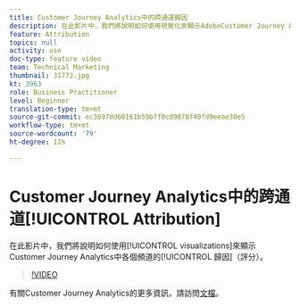 ```yaml
---
title: Customer Journey Analytics中的跨通道歸因
description: 在此影片中，我們將說明如何使用視覺化來顯示AdobeCustomer Journey Analytics中各個通道的歸因（評分）。
feature: Attribution
topics: null
activity: use
doc-type: feature video
team: Technical Marketing
thumbnail: 31772.jpg
kt: 3963
role: Business Practitioner
level: Beginner
translation-type: tm+mt
source-git-commit: ec3697dd60161b59b7f0cd9878f40fd9eeae30e5
workflow-type: tm+mt
source-wordcount: '79'
ht-degree: 11%

---
```



# Customer Journey Analytics中的跨通道[!UICONTROL Attribution]

在此影片中，我們將說明如何使用[!UICONTROL visualizations]來顯示Customer Journey Analytics中各個頻道的[!UICONTROL 歸因]（評分）。

>[!VIDEO](https://video.tv.adobe.com/v/31772/?quality=12)

有關Customer Journey Analytics的更多資訊，請訪問[文檔](https://docs.adobe.com/content/help/zh-Hant/analytics-platform/using/cja-landing.html)。

